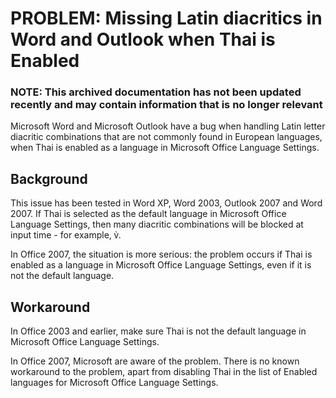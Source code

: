 # PROBLEM: Missing Latin diacritics in Word and Outlook when Thai is Enabled

### **NOTE**: This archived documentation has not been updated recently and may contain information that is no longer relevant


<p>Microsoft Word and Microsoft Outlook have a bug when handling Latin letter diacritic combinations that are not commonly found in European languages, when Thai is enabled as a language in Microsoft Office Language Settings.</p>

<h2>Background</h2>

<p>This issue has been tested in Word XP, Word 2003, Outlook 2007 and Word 2007.  If Thai is selected as the default language in Microsoft Office Language Settings, then many diacritic combinations will be blocked at input time - for example, <span style='font-family: Arial'>v&#x300;</span>.</p>

<p>In Office 2007, the situation is more serious: the problem occurs if Thai is enabled as a language in Microsoft Office Language Settings, even if it is not the default language.</p>

<h2>Workaround</h2>

<p>In Office 2003 and earlier, make sure Thai is not the default language in Microsoft Office Language Settings.</p>

<p>In Office 2007, Microsoft are aware of the problem.  There is no known workaround to the problem, apart from disabling Thai in the list of Enabled languages for Microsoft Office Language Settings.</p>

